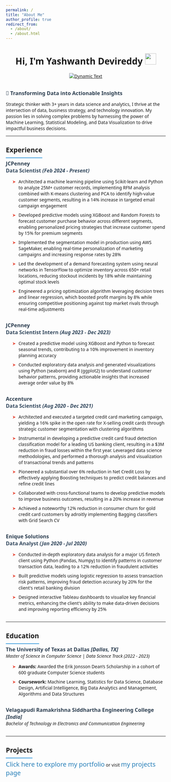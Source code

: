 ```yaml
---
permalink: /
title: "About Me"
author_profile: true
redirect_from: 
  - /about/
  - /about.html
---
```



<h1 align="center"><b>Hi, I'm Yashwanth Devireddy</b> <img src="https://media.giphy.com/media/hvRJCLFzcasrR4ia7z/giphy.gif" width="35"></h1>

<p align="center">
  <a href="https://github.com/DenverCoder1/readme-typing-svg"><img src="https://readme-typing-svg.herokuapp.com?font=Time+New+Roman&color=cyan&size=25¢er=true&vCenter=true&width=600&height=100&lines=Data+Science+Professional..♥++;Machine+Learning+Engineer,;Computer+Science,;Business+Analytics,;Active+Learner%2FProblem+Solver,;Love+to+learn+new+stuffs..<3" alt="Dynamic Text"></a>
</p>

<br>


<style>
  body, h1, h2, h3, h4, h5, h6, p, ul, li, a {
    font-family: 'Segoe UI', Tahoma, sans-serif;
  }
  h3, h4, h5, h6 {
    margin: 0;
    color: #2c3e50;
  }
  .section-header {
    border-bottom: 2px solid #3498db;
    padding-bottom: 10px;
    margin-bottom: 20px;
  }
  .experience-section, .education-section {
    margin-bottom: 30px;
  }
  .company-name {
    font-size: 20px;
    font-weight: bold;
    color: #2980b9;
    margin-bottom: 5px;
  }
  .position-name {
    font-size: 16px;
    font-weight: 600;
    color: #34495e;
    margin-bottom: 10px;
  }
  .experience-item, .education-item {
    margin-bottom: 15px;
  }
  .experience-item ul, .education-item ul {
    padding-left: 20px;
    list-style-type: none;
  }
  .experience-item li, .education-item li {
    margin-bottom: 10px;
    position: relative;
    padding-left: 20px;
  }
  .experience-item li:before, .education-item li:before {
    content: "➤";
    position: absolute;
    left: 0;
    color: #e74c3c;
  }
  .projects-link {
    font-size: 20px;
    color: #2980b9;
    text-decoration: none;
  }
  .projects-link:hover {
    text-decoration: underline;
  }
</style>

### 🚀 Transforming Data into Actionable Insights

Strategic thinker with 3+ years in data science and analytics, I thrive at the intersection of data, business strategy, and technology innovation. My passion lies in solving complex problems by harnessing the power of Machine Learning, Statistical Modeling, and Data Visualization to drive impactful business decisions.

---

## <span class="section-header">Experience</span>

### JCPenney
<div class="experience-section">
  <div class="position-name">
    Data Scientist <em>(Feb 2024 - Present)</em>
  </div>
  <div class="experience-item">
    <ul>
      <li>Architected a machine learning pipeline using Scikit-learn and Python to analyze 25M+ customer records, implementing RFM analysis combined with K-means clustering and PCA to identify high-value customer segments, resulting in a 14% increase in targeted email campaign engagement</li>
      <li>Developed predictive models using XGBoost and Random Forests to forecast customer purchase behavior across different segments, enabling personalized pricing strategies that increase customer spend by 15% for premium segments</li>
      <li>Implemented the segmentation model in production using AWS SageMaker, enabling real-time personalization of marketing campaigns and increasing response rates by 28%</li>
      <li>Led the development of a demand forecasting system using neural networks in TensorFlow to optimize inventory across 650+ retail locations, reducing stockout incidents by 18% while maintaining optimal stock levels</li>
      <li>Engineered a pricing optimization algorithm leveraging decision trees and linear regression, which boosted profit margins by 8% while ensuring competitive positioning against top market rivals through real-time adjustments</li>
    </ul>
  </div>
</div>

### JCPenney
<div class="experience-section">
  <div class="position-name">
    Data Scientist Intern <em>(Aug 2023 - Dec 2023)</em>
  </div>
  <div class="experience-item">
    <ul>
      <li>Created a predictive model using XGBoost and Python to forecast seasonal trends, contributing to a 10% improvement in inventory planning accuracy</li>
      <li>Conducted exploratory data analysis and generated visualizations using Python (seaborn) and R (ggplot2) to understand customer behavior patterns, providing actionable insights that increased average order value by 8%</li>
    </ul>
  </div>
</div>

### Accenture
<div class="experience-section">
  <div class="position-name">
    Data Scientist <em>(Aug 2020 - Dec 2021)</em>
  </div>
  <div class="experience-item">
    <ul>
      <li>Architected and executed a targeted credit card marketing campaign, yielding a 16% spike in the open rate for X-selling credit cards through strategic customer segmentation with clustering algorithms</li>
      <li>Instrumental in developing a predictive credit card fraud detection classification model for a leading US banking client, resulting in a $3M reduction in fraud losses within the first year. Leveraged data science methodologies, and performed a thorough analysis and visualization of transactional trends and patterns</li>
      <li>Pioneered a substantial over 6% reduction in Net Credit Loss by effectively applying Boosting techniques to predict credit balances and refine credit lines</li>
      <li>Collaborated with cross-functional teams to develop predictive models to improve business outcomes, resulting in a 20% increase in revenue</li>
      <li>Achieved a noteworthy 12% reduction in consumer churn for gold credit card customers by adroitly implementing Bagging classifiers with Grid Search CV</li>
    </ul>
  </div>
</div>

### Enique Solutions
<div class="experience-section">
  <div class="position-name">
    Data Analyst <em>(Jan 2020 - Jul 2020)</em>
  </div>
  <div class="experience-item">
    <ul>
      <li>Conducted in-depth exploratory data analysis for a major US fintech client using Python (Pandas, Numpy) to identify patterns in customer transaction data, leading to a 12% reduction in fraudulent activities</li>
      <li>Built predictive models using logistic regression to assess transaction risk patterns, improving fraud detection accuracy by 20% for the client's retail banking division</li>
      <li>Designed interactive Tableau dashboards to visualize key financial metrics, enhancing the client's ability to make data-driven decisions and improving reporting efficiency by 25%</li>
    </ul>
  </div>
</div>

---

## <span class="section-header">Education</span>

### The University of Texas at Dallas <em>[Dallas, TX]</em>
<div class="education-section">
  <div class="education-item">
    <em>Master of Science in Computer Science | Data Science Track</em> <em>(2022 - 2023)</em>
    <ul>
      <li><strong>Awards:</strong> Awarded the Erik Jonsson Dean’s Scholarship in a cohort of 600 graduate Computer Science students</li>
      <li><strong>Coursework:</strong> Machine Learning, Statistics for Data Science, Database Design, Artificial Intelligence, Big Data Analytics and Management, Algorithms and Data Structures</li>
    </ul>
  </div>
</div>

### Velagapudi Ramakrishna Siddhartha Engineering College <em>[India]</em>
<div class="education-section">
  <div class="education-item">
    <em>Bachelor of Technology in Electronics and Communication Engineering</em>
  </div>
</div>

---

## <span class="section-header">Projects</span>

<a href="https://yash413.github.io/Projects/" class="projects-link">Click here to explore my portfolio</a> or visit <a href="https://yash413.github.io/Projects/" class="projects-link">my projects page</a>